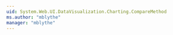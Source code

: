 ```yaml
---
uid: System.Web.UI.DataVisualization.Charting.CompareMethod
ms.author: "mblythe"
manager: "mblythe"
---
```

